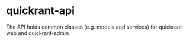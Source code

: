 quickrant-api
=============

The API holds common classes (e.g. models and services) for quickrant-web and quickrant-admin
